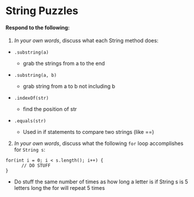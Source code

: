 # String Puzzles
#### Respond to the following:

1. *In your own words*, discuss what each String method does:
  * `.substring(a)`
    * grab the strings from a to the end

  * `.substring(a, b)`
    * grab string from a to b not including b

  * `.indexOf(str)`
    * find the position of str

  * `.equals(str)`
    * Used in if statements to compare two strings (like ==)


2. *In your own words*, discuss what the following `for` loop accomplishes for `String s`:
```
for(int i = 0; i < s.length(); i++) {
      // DO STUFF
}
```
  * Do stuff the same number of times as how long a letter is
  if String s is 5 letters long the for will repeat 5 times
